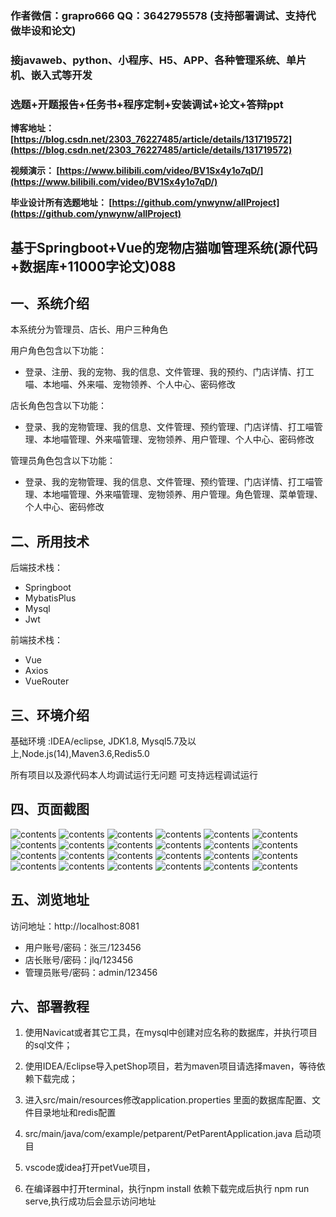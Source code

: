 ### 作者微信：grapro666 QQ：3642795578 (支持部署调试、支持代做毕设和论文)

### 接javaweb、python、小程序、H5、APP、各种管理系统、单片机、嵌入式等开发

### 选题+开题报告+任务书+程序定制+安装调试+论文+答辩ppt

**博客地址：
[https://blog.csdn.net/2303_76227485/article/details/131719572](https://blog.csdn.net/2303_76227485/article/details/131719572)**

**视频演示：
[https://www.bilibili.com/video/BV1Sx4y1o7qD/](https://www.bilibili.com/video/BV1Sx4y1o7qD/)**

**毕业设计所有选题地址：
[https://github.com/ynwynw/allProject](https://github.com/ynwynw/allProject)**

## 基于Springboot+Vue的宠物店猫咖管理系统(源代码+数据库+11000字论文)088

## 一、系统介绍

本系统分为管理员、店长、用户三种角色

用户角色包含以下功能：
- 登录、注册、我的宠物、我的信息、文件管理、我的预约、门店详情、打工喵、本地喵、外来喵、宠物领养、个人中心、密码修改

店长角色包含以下功能：
- 登录、我的宠物管理、我的信息、文件管理、预约管理、门店详情、打工喵管理、本地喵管理、外来喵管理、宠物领养、用户管理、个人中心、密码修改

管理员角色包含以下功能：
- 登录、我的宠物管理、我的信息、文件管理、预约管理、门店详情、打工喵管理、本地喵管理、外来喵管理、宠物领养、用户管理。角色管理、菜单管理、个人中心、密码修改

## 二、所用技术

后端技术栈：

- Springboot
- MybatisPlus
- Mysql
- Jwt

前端技术栈：

- Vue
- Axios
- VueRouter

## 三、环境介绍

基础环境 :IDEA/eclipse, JDK1.8, Mysql5.7及以上,Node.js(14),Maven3.6,Redis5.0

所有项目以及源代码本人均调试运行无问题 可支持远程调试运行

## 四、页面截图

![contents](./picture/picture1.png)
![contents](./picture/picture2.png)
![contents](./picture/picture3.png)
![contents](./picture/picture4.png)
![contents](./picture/picture5.png)
![contents](./picture/picture6.png)
![contents](./picture/picture7.png)
![contents](./picture/picture8.png)
![contents](./picture/picture9.png)
![contents](./picture/picture10.png)
![contents](./picture/picture11.png)
![contents](./picture/picture12.png)
![contents](./picture/picture13.png)
![contents](./picture/picture14.png)
![contents](./picture/picture15.png)
![contents](./picture/picture16.png)
![contents](./picture/picture17.png)
![contents](./picture/picture18.png)
![contents](./picture/picture19.png)
![contents](./picture/picture20.png)
![contents](./picture/picture21.png)
![contents](./picture/picture22.png)
![contents](./picture/picture23.png)
![contents](./picture/picture24.png)

## 五、浏览地址
访问地址：http://localhost:8081

- 用户账号/密码：张三/123456
- 店长账号/密码：jlq/123456
- 管理员账号/密码：admin/123456

## 六、部署教程

1. 使用Navicat或者其它工具，在mysql中创建对应名称的数据库，并执行项目的sql文件；

2. 使用IDEA/Eclipse导入petShop项目，若为maven项目请选择maven，等待依赖下载完成；

3. 进入src/main/resources修改application.properties 里面的数据库配置、文件目录地址和redis配置

4. src/main/java/com/example/petparent/PetParentApplication.java 启动项目

5. vscode或idea打开petVue项目，

6. 在编译器中打开terminal，执行npm install 依赖下载完成后执行 npm run serve,执行成功后会显示访问地址
